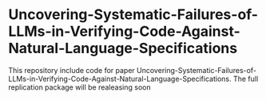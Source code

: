 # Uncovering-Systematic-Failures-of-LLMs-in-Verifying-Code-Against-Natural-Language-Specifications
This repository include code for paper Uncovering-Systematic-Failures-of-LLMs-in-Verifying-Code-Against-Natural-Language-Specifications.
The full replication package will be realeasing soon
